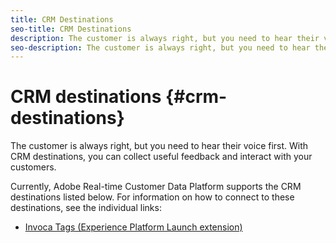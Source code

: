 ```yaml
---
title: CRM Destinations
seo-title: CRM Destinations
description: The customer is always right, but you need to hear their voice first. With CRM destinations, you can collect useful feedback and interact with your customers. 
seo-description: The customer is always right, but you need to hear their voice first. With CRM destinations, you can collect useful feedback and interact with your customers. 
---
```


# CRM destinations {#crm-destinations}

The customer is always right, but you need to hear their voice first. With CRM destinations, you can collect useful feedback and interact with your customers. 

Currently, Adobe Real-time Customer Data Platform supports the CRM destinations listed below. For information on how to connect to these destinations, see the individual links:

* [Invoca Tags (Experience Platform Launch extension)](/help/rtcdp/destinations/invoca-extension.md)